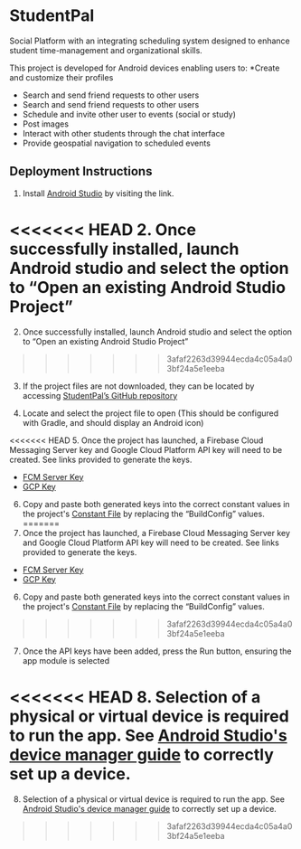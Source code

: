 
# StudentPal 	

Social Platform with an integrating scheduling system designed to enhance student time-management and organizational skills.

This project is developed for Android devices enabling users to:
*Create and customize their profiles
* Search and send friend requests to other users
* Search and send friend requests to other users
* Schedule and invite other user to events (social or study)
* Post images
* Interact with other students through the chat interface
* Provide geospatial navigation to scheduled events

## Deployment Instructions
1.	Install [Android Studio](https://developer.android.com/studio) by visiting the link.

<<<<<<< HEAD
2.	Once successfully installed, launch Android studio and select the option to “Open an existing Android Studio Project”
=======
2.	Once successfully installed, launch Android studio and select the option to “Open an existing Android Studio Project” 
>>>>>>> 3afaf2263d39944ecda4c05a4a03bf24a5e1eeba

3.	If the project files are not downloaded, they can be located by accessing [StudentPal’s GitHub repository](https://github.com/Ikram10/StudentPal_Repo)

4.	Locate and select the project file to open (This should be configured with Gradle, and should display an Android icon)

<<<<<<< HEAD
5.	Once the project has launched, a Firebase Cloud Messaging Server key and Google Cloud Platform API key will need to be created. See links provided to generate the keys.
* [FCM Server Key](https://firebase.google.com/docs/cloud-messaging/server)
* [GCP Key](https://cloud.google.com/docs/authentication/api-keys)

6.	Copy and paste both generated keys into the correct constant values in the project's
      [Constant File](https://github.com/Ikram10/StudentPal_Repo/blob/master/app/src/main/java/com/example/studentpal/common/Constants.kt) by replacing the “BuildConfig” values.
=======
5.	Once the project has launched, a Firebase Cloud Messaging Server key and Google Cloud Platform API key will need to be created. See links provided to generate the keys. 
* [FCM Server Key](https://firebase.google.com/docs/cloud-messaging/server)
* [GCP Key](https://cloud.google.com/docs/authentication/api-keys) 

6.	Copy and paste both generated keys into the correct constant values in the project's 
[Constant File](https://github.com/Ikram10/StudentPal_Repo/blob/master/app/src/main/java/com/example/studentpal/common/Constants.kt) by replacing the “BuildConfig” values.
>>>>>>> 3afaf2263d39944ecda4c05a4a03bf24a5e1eeba


7.	Once the API keys have been added, press the Run button, ensuring the app module is selected


<<<<<<< HEAD
8.	Selection of a physical or virtual device is required to run the app. See [Android Studio's device manager guide](https://developer.android.com/studio/run/managing-avds) to correctly set up a device.
=======
8.	Selection of a physical or virtual device is required to run the app. See [Android Studio's device manager guide](https://developer.android.com/studio/run/managing-avds) to correctly set up a device.
>>>>>>> 3afaf2263d39944ecda4c05a4a03bf24a5e1eeba

